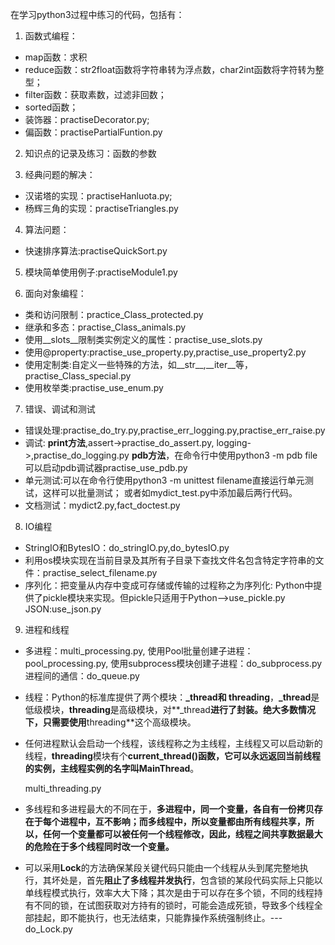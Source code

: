 在学习python3过程中练习的代码，包括有：
1. 函数式编程：

* map函数：求积
* reduce函数：str2float函数将字符串转为浮点数，char2int函数将字符转为整型；
* filter函数：获取素数，过滤非回数；
* sorted函数；
* 装饰器：practiseDecorator.py;
* 偏函数：practisePartialFuntion.py

2. 知识点的记录及练习：函数的参数

3. 经典问题的解决：
* 汉诺塔的实现：practiseHanluota.py;
* 杨辉三角的实现：practiseTriangles.py

4. 算法问题：
* 快速排序算法:practiseQuickSort.py

5. 模块简单使用例子:practiseModule1.py

6. 面向对象编程：

* 类和访问限制：practice_Class_protected.py
* 继承和多态：practise_Class_animals.py
* 使用__slots__限制类实例定义的属性：practise_use_slots.py
* 使用@property:practise_use_property.py,practise_use_property2.py
* 使用定制类:自定义一些特殊的方法，如__str__,__iter__等，practise_Class_special.py
* 使用枚举类:practise_use_enum.py

7. 错误、调试和测试
* 错误处理:practise_do_try.py,practise_err_logging.py,practise_err_raise.py
* 调试:
  **print方法**,assert->practise_do_assert.py, logging->,practise_do_logging.py
  **pdb方法**，在命令行中使用python3 -m pdb file 可以启动pdb调试器practise_use_pdb.py
* 单元测试:可以在命令行使用python3 -m unittest filename直接运行单元测试，这样可以批量测试；
   		  或者如mydict_test.py中添加最后两行代码。
* 文档测试：mydict2.py,fact_doctest.py
8. IO编程

* StringIO和BytesIO：do_stringIO.py,do_bytesIO.py
* 利用os模块实现在当前目录及其所有子目录下查找文件名包含特定字符串的文件：practise_select_filename.py
* 序列化：把变量从内存中变成可存储或传输的过程称之为序列化:
  Python中提供了pickle模块来实现。但pickle只适用于Python-->use_pickle.py
  JSON:use_json.py

9. 进程和线程

* 多进程：multi_processing.py,
   使用Pool批量创建子进程：pool_processing.py,
   使用subprocess模块创建子进程：do_subprocess.py
   进程间的通信：do_queue.py

* 线程：Python的标准库提供了两个模块：**_thread和 threading**，**_thread**是低级模块，**threading**是高级模块，对**_thread**进行了封装。绝大多数情况下，只需要使用**threading**这个高级模块。

* 任何进程默认会启动一个线程，该线程称之为主线程，主线程又可以启动新的线程，**threading**模块有个**current_thread()**函数，它可以永远返回当前线程的实例，主线程实例的名字叫**MainThread**。

   multi_threading.py

* 多线程和多进程最大的不同在于，**多进程中，同一个变量，各自有一份拷贝存在于每个进程中，互不影响；**而**多线程中，所以变量都由所有线程共享，所以，任何一个变量都可以被任何一个线程修改，因此，线程之间共享数据最大的危险在于多个线程同时改一个变量。**

* 可以采用**Lock**的方法确保某段关键代码只能由一个线程从头到尾完整地执行，其坏处是，首先**阻止了多线程并发执行**，包含锁的某段代码实际上只能以单线程模式执行，效率大大下降；其次是由于可以存在多个锁，不同的线程持有不同的锁，在试图获取对方持有的锁时，可能会造成死锁，导致多个线程全部挂起，即不能执行，也无法结束，只能靠操作系统强制终止。---do_Lock.py
